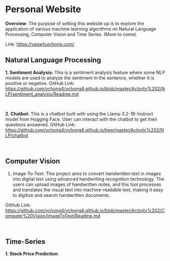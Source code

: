 # Personal Website

**Overview**: The purpose of setting this website up is to explore the application of various machine learning algorithms on Natural Language Processing, Computer Vision and Time Series. (More to come).

Link: https://yaowhuichong.com/

## Natural Language Processing
**1. Sentiment Analysis:** This is a sentiment analysis feature where some NLP models are used to analyze the sentiment in the sentence, whether it is positive or negative.
GitHub Link: https://github.com/ychong4/ychong4.github.io/blob/master/Activity%202/NLP/sentiment_analysis/Readme.md

<br>

**2. Chatbot:** This is a chatbot built with using the Llama-3.2-1B-Instruct model from Hugging Face. User can interact with the chatbot to get their questions answered.
GitHub Link: https://github.com/ychong4/ychong4.github.io/tree/master/Activity%202/NLP/chatbot

<br>

## Computer Vision
1. Image-To-Text: This project aims to convert handwritten text in images into digital text using advanced handwriting recognition technology. The users can upload images of handwritten notes, and this tool processes and translates the visual text into machine-readable text, making it easy to digitize and search handwritten documents.

GitHub Link: https://github.com/ychong4/ychong4.github.io/blob/master/Activity%202/Computer%20Vision/ImageToText/Readme.md

<br>

## Time-Series
**1. Stock Price Prediction**: 

